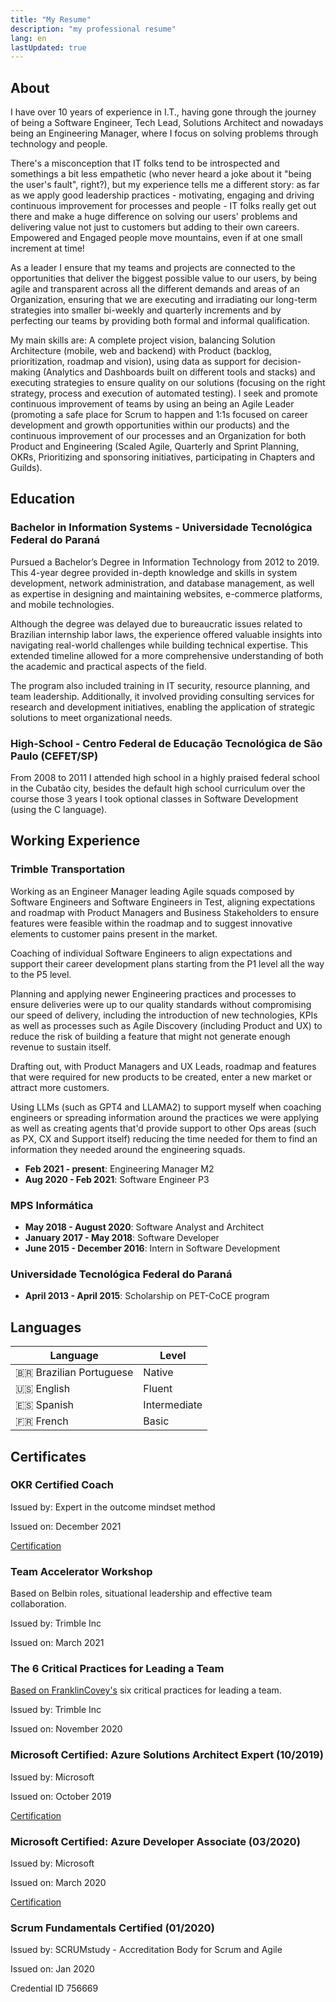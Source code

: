 ```yaml
---
title: "My Resume"
description: "my professional resume"
lang: en
lastUpdated: true
---
```


## About

I have over 10 years of experience in I.T., having gone through the journey of being a Software Engineer, Tech Lead, Solutions Architect and nowadays being an Engineering Manager, where I focus on solving problems through technology and people.

There's a misconception that IT folks tend to be introspected and somethings a bit less empathetic (who never heard a joke about it "being the user's fault", right?), but my experience tells me a different story: as far as we apply good leadership practices - motivating, engaging and driving continuous improvement for processes and people - IT folks really get out there and make a huge difference on solving our users' problems and delivering value not just to customers but adding to their own careers. Empowered and Engaged people move mountains, even if at one small increment at time!

As a leader I ensure that my teams and projects are connected to the opportunities that deliver the biggest possible value to our users, by being agile and transparent across all the different demands and areas of an Organization, ensuring that we are executing and irradiating our long-term strategies into smaller bi-weekly and quarterly increments and by perfecting our teams by providing both formal and informal qualification.

My main skills are: A complete project vision, balancing Solution Architecture (mobile, web and backend) with Product (backlog, prioritization, roadmap and vision), using data as support for decision-making (Analytics and Dashboards built on different tools and stacks) and executing strategies to ensure quality on our solutions (focusing on the right strategy, process and execution of automated testing). I seek and promote continuous improvement of teams by using an being an Agile Leader (promoting a safe place for Scrum to happen and 1:1s focused on career development and growth opportunities within our products) and the continuous improvement of our processes and an Organization for both Product and Engineering (Scaled Agile, Quarterly and Sprint Planning, OKRs, Prioritizing and sponsoring initiatives, participating in Chapters and Guilds).

## Education

### Bachelor in Information Systems - Universidade Tecnológica Federal do Paraná

Pursued a Bachelor’s Degree in Information Technology from 2012 to 2019. This 4-year degree provided in-depth knowledge and skills in system development, network administration, and database management, as well as expertise in designing and maintaining websites, e-commerce platforms, and mobile technologies.

Although the degree was delayed due to bureaucratic issues related to Brazilian internship labor laws, the experience offered valuable insights into navigating real-world challenges while building technical expertise. This extended timeline allowed for a more comprehensive understanding of both the academic and practical aspects of the field.

The program also included training in IT security, resource planning, and team leadership. Additionally, it involved providing consulting services for research and development initiatives, enabling the application of strategic solutions to meet organizational needs.

### High-School - Centro Federal de Educação Tecnológica de São Paulo (CEFET/SP)

From 2008 to 2011 I attended high school in a highly praised federal school in the Cubatão city, besides the default high school curriculum over the course those 3 years I took optional classes in Software Development (using the C language).

## Working Experience

### Trimble Transportation

Working as an Engineer Manager leading Agile squads composed by Software Engineers and Software Engineers in Test, aligning expectations and roadmap with Product Managers and Business Stakeholders to ensure features were feasible within the roadmap and to suggest innovative elements to customer pains present in the market.

Coaching of individual Software Engineers to align expectations and support their career development plans starting from the P1 level all the way to the P5 level.

Planning and applying newer Engineering practices and processes to ensure deliveries were up to our quality standards without compromising our speed of delivery, including the introduction of new technologies, KPIs as well as processes such as Agile Discovery (including Product and UX) to reduce the risk of building a feature that might not generate enough revenue to sustain itself.

Drafting out, with Product Managers and UX Leads, roadmap and features that were required for new products to be created, enter a new market or attract more customers.

Using LLMs (such as GPT4 and LLAMA2) to support myself when coaching engineers or spreading information around the practices we were applying as well as creating agents that'd provide support to other Ops areas (such as PX, CX and Support itself) reducing the time needed for them to find an information they needed around the engineering squads.

* **Feb 2021 - present**: Engineering Manager M2
* **Aug 2020 - Feb 2021**: Software Engineer P3

### MPS Informática

* **May 2018 - August 2020**: Software Analyst and Architect
* **January 2017 - May 2018**: Software Developer
* **June 2015 - December 2016**: Intern in Software Development

### Universidade Tecnológica Federal do Paraná

* **April 2013 - April 2015**: Scholarship on PET-CoCE program

## Languages

| Language | Level |
| -------- | ----- |
| 🇧🇷 Brazilian Portuguese | Native |
| 🇺🇸 English | Fluent |
| 🇪🇸 Spanish | Intermediate |
| 🇫🇷 French | Basic |

## Certificates

### OKR Certified Coach

Issued by: Expert in the outcome mindset method

Issued on: December 2021

[Certification](https://lp.workboard.com/rs/047-RAB-974/images/Rodolpho_Alves.pdf?mkt_tok=MDQ3LVJBQi05NzQAAAGBg77NoZtzEQhzGixPG19lg85M5EMQQuxxQqAhUdWCGlPNXQBU8G7jDTm012nTsHX_8liMhzK8lPNwq0GrviTIA-CcThYZfo0LqqmOUp5m)

### Team Accelerator Workshop

Based on Belbin roles, situational leadership and effective team collaboration.

Issued by: Trimble Inc

Issued on: March 2021

### The 6 Critical Practices for Leading a Team

[Based on FranklinCovey's](https://www.franklincovey.com/courses/6-critical-practices/) six critical practices for leading a team.

Issued by: Trimble Inc

Issued on: November 2020

### Microsoft Certified: Azure Solutions Architect Expert (10/2019)

Issued by: Microsoft

Issued on: October 2019

[Certification](https://www.credly.com/badges/13879309-a966-434f-87bc-81ec3793d3e2/linked_in_profile)

### Microsoft Certified: Azure Developer Associate (03/2020)

Issued by: Microsoft

Issued on: March 2020

[Certification](https://www.credly.com/badges/81c1dfb5-0d6a-415f-8549-8a0ac6a0f957/linked_in_profile)

### Scrum Fundamentals Certified (01/2020)

Issued by: SCRUMstudy - Accreditation Body for Scrum and Agile

Issued on: Jan 2020

Credential ID 756669
